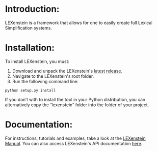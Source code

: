 # Introduction:

LEXenstein is a framework that allows for one to easily create full Lexical Simplification systems.

# Installation:

To install LEXenstein, you must:

1. Download and unpack the LEXenstein's [latest release](https://github.com/ghpaetzold/LEXenstein/releases/tag/v1.0).
2. Navigate to the LEXenstein's root folder.
3. Run the following command line:

```
python setup.py install
```
		
If you don’t with to install the tool in your Python distribution, you can alternatively
copy the “lexenstein” folder into the folder of your project.

# Documentation:

For instructions, tutorials and examples, take a look at the [LEXenstein Manual](https://github.com/ghpaetzold/LEXenstein/raw/master/manual/LEXenstein%20Manual.pdf).
You can also access LEXenstein's API documentation [here](http://ghpaetzold.github.io/lexenstein/documentation/).

